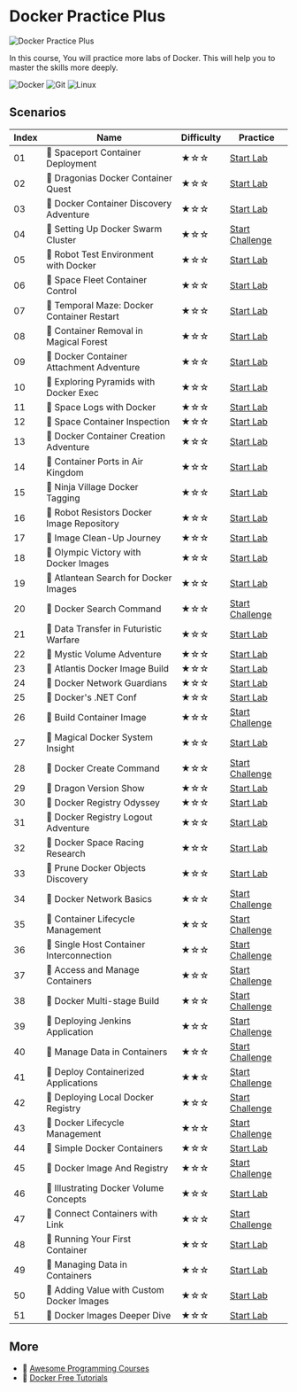 # Docker Practice Plus

![Docker Practice Plus](https://cover-creator.labex.io/docker-practice-plus.png)

In this course, You will practice more labs of Docker. This will help you to master the skills more deeply.

![Docker](https://img.shields.io/badge/Docker-whitesmoke?style=for-the-badge&logo=docker)
![Git](https://img.shields.io/badge/Git-whitesmoke?style=for-the-badge&logo=git)
![Linux](https://img.shields.io/badge/Linux-whitesmoke?style=for-the-badge&logo=linux)


## Scenarios

|   Index | Name                                      | Difficulty   | Practice                                                                   |
|---------|-------------------------------------------|--------------|----------------------------------------------------------------------------|
|      01 | 📖 Spaceport Container Deployment          | ★☆☆          | <a target='_blank' href='https://labex.io/labs/268715'>Start Lab</a>       |
|      02 | 📖 Dragonias Docker Container Quest        | ★☆☆          | <a target='_blank' href='https://labex.io/labs/268702'>Start Lab</a>       |
|      03 | 📖 Docker Container Discovery Adventure    | ★☆☆          | <a target='_blank' href='https://labex.io/labs/268704'>Start Lab</a>       |
|      04 | 🎯 Setting Up Docker Swarm Cluster         | ★☆☆          | <a target='_blank' href='https://labex.io/labs/22289'>Start Challenge</a>  |
|      05 | 📖 Robot Test Environment with Docker      | ★☆☆          | <a target='_blank' href='https://labex.io/labs/268718'>Start Lab</a>       |
|      06 | 📖 Space Fleet Container Control           | ★☆☆          | <a target='_blank' href='https://labex.io/labs/268719'>Start Lab</a>       |
|      07 | 📖 Temporal Maze: Docker Container Restart | ★☆☆          | <a target='_blank' href='https://labex.io/labs/268714'>Start Lab</a>       |
|      08 | 📖 Container Removal in Magical Forest     | ★☆☆          | <a target='_blank' href='https://labex.io/labs/268711'>Start Lab</a>       |
|      09 | 📖 Docker Container Attachment Adventure   | ★☆☆          | <a target='_blank' href='https://labex.io/labs/268693'>Start Lab</a>       |
|      10 | 📖 Exploring Pyramids with Docker Exec     | ★☆☆          | <a target='_blank' href='https://labex.io/labs/268699'>Start Lab</a>       |
|      11 | 📖 Space Logs with Docker                  | ★☆☆          | <a target='_blank' href='https://labex.io/labs/268721'>Start Lab</a>       |
|      12 | 📖 Space Container Inspection              | ★☆☆          | <a target='_blank' href='https://labex.io/labs/268700'>Start Lab</a>       |
|      13 | 📖 Docker Container Creation Adventure     | ★☆☆          | <a target='_blank' href='https://labex.io/labs/268696'>Start Lab</a>       |
|      14 | 📖 Container Ports in Air Kingdom          | ★☆☆          | <a target='_blank' href='https://labex.io/labs/268701'>Start Lab</a>       |
|      15 | 📖 Ninja Village Docker Tagging            | ★☆☆          | <a target='_blank' href='https://labex.io/labs/268720'>Start Lab</a>       |
|      16 | 📖 Robot Resistors Docker Image Repository | ★☆☆          | <a target='_blank' href='https://labex.io/labs/268710'>Start Lab</a>       |
|      17 | 📖 Image Clean-Up Journey                  | ★☆☆          | <a target='_blank' href='https://labex.io/labs/268712'>Start Lab</a>       |
|      18 | 📖 Olympic Victory with Docker Images      | ★☆☆          | <a target='_blank' href='https://labex.io/labs/268703'>Start Lab</a>       |
|      19 | 📖 Atlantean Search for Docker Images      | ★☆☆          | <a target='_blank' href='https://labex.io/labs/268716'>Start Lab</a>       |
|      20 | 🎯 Docker Search Command                   | ★☆☆          | <a target='_blank' href='https://labex.io/labs/16016'>Start Challenge</a>  |
|      21 | 📖 Data Transfer in Futuristic Warfare     | ★☆☆          | <a target='_blank' href='https://labex.io/labs/268695'>Start Lab</a>       |
|      22 | 📖 Mystic Volume Adventure                 | ★☆☆          | <a target='_blank' href='https://labex.io/labs/268709'>Start Lab</a>       |
|      23 | 📖 Atlantis Docker Image Build             | ★☆☆          | <a target='_blank' href='https://labex.io/labs/268694'>Start Lab</a>       |
|      24 | 📖 Docker Network Guardians                | ★☆☆          | <a target='_blank' href='https://labex.io/labs/268708'>Start Lab</a>       |
|      25 | 📖 Docker's .NET Conf                      | ★☆☆          | <a target='_blank' href='https://labex.io/labs/67462'>Start Lab</a>        |
|      26 | 🎯 Build Container Image                   | ★☆☆          | <a target='_blank' href='https://labex.io/labs/219183'>Start Challenge</a> |
|      27 | 📖 Magical Docker System Insight           | ★☆☆          | <a target='_blank' href='https://labex.io/labs/268698'>Start Lab</a>       |
|      28 | 🎯 Docker Create Command                   | ★☆☆          | <a target='_blank' href='https://labex.io/labs/15817'>Start Challenge</a>  |
|      29 | 📖 Dragon Version Show                     | ★☆☆          | <a target='_blank' href='https://labex.io/labs/268717'>Start Lab</a>       |
|      30 | 📖 Docker Registry Odyssey                 | ★☆☆          | <a target='_blank' href='https://labex.io/labs/268705'>Start Lab</a>       |
|      31 | 📖 Docker Registry Logout Adventure        | ★☆☆          | <a target='_blank' href='https://labex.io/labs/268706'>Start Lab</a>       |
|      32 | 📖 Docker Space Racing Research            | ★☆☆          | <a target='_blank' href='https://labex.io/labs/268707'>Start Lab</a>       |
|      33 | 📖 Prune Docker Objects Discovery          | ★☆☆          | <a target='_blank' href='https://labex.io/labs/268713'>Start Lab</a>       |
|      34 | 🎯 Docker Network Basics                   | ★☆☆          | <a target='_blank' href='https://labex.io/labs/15808'>Start Challenge</a>  |
|      35 | 🎯 Container Lifecycle Management          | ★☆☆          | <a target='_blank' href='https://labex.io/labs/7767'>Start Challenge</a>   |
|      36 | 🎯 Single Host Container Interconnection   | ★☆☆          | <a target='_blank' href='https://labex.io/labs/18452'>Start Challenge</a>  |
|      37 | 🎯 Access and Manage Containers            | ★☆☆          | <a target='_blank' href='https://labex.io/labs/18466'>Start Challenge</a>  |
|      38 | 🎯 Docker Multi-stage Build                | ★☆☆          | <a target='_blank' href='https://labex.io/labs/15810'>Start Challenge</a>  |
|      39 | 🎯 Deploying Jenkins Application           | ★☆☆          | <a target='_blank' href='https://labex.io/labs/18264'>Start Challenge</a>  |
|      40 | 🎯 Manage Data in Containers               | ★☆☆          | <a target='_blank' href='https://labex.io/labs/15896'>Start Challenge</a>  |
|      41 | 🎯 Deploy Containerized Applications       | ★★☆          | <a target='_blank' href='https://labex.io/labs/16240'>Start Challenge</a>  |
|      42 | 🎯 Deploying Local Docker Registry         | ★☆☆          | <a target='_blank' href='https://labex.io/labs/17804'>Start Challenge</a>  |
|      43 | 🎯 Docker Lifecycle Management             | ★☆☆          | <a target='_blank' href='https://labex.io/labs/16232'>Start Challenge</a>  |
|      44 | 📖 Simple Docker Containers                | ★☆☆          | <a target='_blank' href='https://labex.io/labs/67162'>Start Lab</a>        |
|      45 | 🎯 Docker Image And Registry               | ★☆☆          | <a target='_blank' href='https://labex.io/labs/7768'>Start Challenge</a>   |
|      46 | 📖 Illustrating Docker Volume Concepts     | ★☆☆          | <a target='_blank' href='https://labex.io/labs/67494'>Start Lab</a>        |
|      47 | 🎯 Connect Containers with Link            | ★☆☆          | <a target='_blank' href='https://labex.io/labs/49351'>Start Challenge</a>  |
|      48 | 📖 Running Your First Container            | ★☆☆          | <a target='_blank' href='https://labex.io/labs/148982'>Start Lab</a>       |
|      49 | 📖 Managing Data in Containers             | ★☆☆          | <a target='_blank' href='https://labex.io/labs/148984'>Start Lab</a>       |
|      50 | 📖 Adding Value with Custom Docker Images  | ★☆☆          | <a target='_blank' href='https://labex.io/labs/148983'>Start Lab</a>       |
|      51 | 📖 Docker Images Deeper Dive               | ★☆☆          | <a target='_blank' href='https://labex.io/labs/67460'>Start Lab</a>        |

## More

- 🔗 [Awesome Programming Courses](https://github.com/labex-labs/awesome-programming-courses)
- 🔗 [Docker Free Tutorials](https://github.com/labex-labs/docker-free-tutorials)

